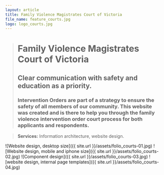 ```yaml
---
layout: article
title: Family Violence Magistrates Court of Victoria
file_name: feature_courts.jpg
logo: logo_courts.jpg
---
```


> # Family Violence Magistrates Court of Victoria
> ## Clear communication with safety and education as a priority.
> ### Intervention Orders are part of a strategy to ensure the safety of all members of our community. This website was created and is there to help you through the family violence intervention order court process for both applicants and respondents.

> **Services:** Information architecture, website design.

![Website design, desktop size]({{ site.url }}/assets/folio_courts-01.jpg)
![Website design, mobile and iphone size]({{ site.url }}/assets/folio_courts-02.jpg)
![Component design]({{ site.url }}/assets/folio_courts-03.jpg)
![website design, internal page templates]({{ site.url }}/assets/folio_courts-04.jpg)
